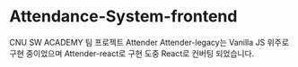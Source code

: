 # Attendance-System-frontend
CNU SW ACADEMY 팀 프로젝트 Attender
Attender-legacy는 Vanilla JS 위주로 구현 중이었으며
Attender-react로 구현 도중 React로 컨버팅 되었습니다.
